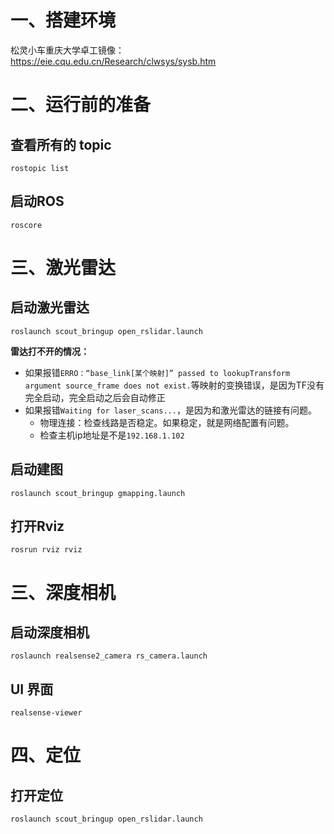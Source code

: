 # 一、搭建环境

松灵小车重庆大学卓工镜像：https://eie.cqu.edu.cn/Research/clwsys/sysb.htm

# 二、运行前的准备

## 查看所有的 topic

```shell
rostopic list
```

## 启动ROS

```shell
roscore
```

# 三、激光雷达

## 启动激光雷达

```shell
roslaunch scout_bringup open_rslidar.launch
```

**雷达打不开的情况：**

- 如果报错`ERRO：“base_link[某个映射]” passed to lookupTransform argument source_frame does not exist.`等映射的变换错误，是因为TF没有完全启动，完全启动之后会自动修正
- 如果报错`Waiting for laser_scans...`，是因为和激光雷达的链接有问题。
  - 物理连接：检查线路是否稳定。如果稳定，就是网络配置有问题。
  - 检查主机ip地址是不是`192.168.1.102`

## 启动建图

```
roslaunch scout_bringup gmapping.launch
```

## 打开Rviz

```shell
rosrun rviz rviz
```

# 三、深度相机

## 启动深度相机

```
roslaunch realsense2_camera rs_camera.launch
```

## UI 界面

```
realsense-viewer
```

# 四、定位

## 打开定位

```
roslaunch scout_bringup open_rslidar.launch
```